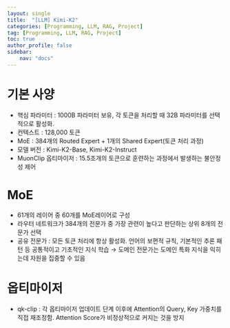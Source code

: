 ```yaml
---
layout: single
title:  "[LLM] Kimi-K2"
categories: [Programming, LLM, RAG, Project]
tag: [Programming, LLM, RAG, Project]
toc: true
author_profile: false
sidebar:
    nav: "docs"
---
```


# 기본 사양

- 핵심 파라미터 : 1000B 파라미터 보유, 각 토큰을 처리할 때 32B 파라미터를 선택적으로 활성화.
- 컨텍스트 : 128,000 토큰
- MoE : 384개의 Routed Expert + 1개의 Shared Expert(토큰 처리 과정)
- 모델 버전 : Kimi-K2-Base, Kimi-K2-Instruct
- MuonClip 옵티마이저 : 15.5조개의 토큰으로 훈련하는 과정에서 발생하는 불안정성 제어

# MoE

- 61개의 레이어 중 60개를 MoE레이어로 구성
- 라우터 네트워크가 384개의 전문가 중 가장 관련이 높다고 판단하는 상위 8개의 전문가 선택
- 공유 전문가 : 모든 토큰 처리에 항상 활성화. 언어의 보편적 규칙, 기본적인 추론 패턴 등 공통적이고 기초적인 지식 학습 → 도메인 전문가는 도메인 특화 지식을 익히는데 자원을 집중할 수 있음

# 옵티마이저

- qk-clip : 각 옵티마이저 업데이트 단계 이후에 Attention의 Query, Key 가중치를 직접 재조정함. Attention Score가 비정상적으로 커지는 것을 방지